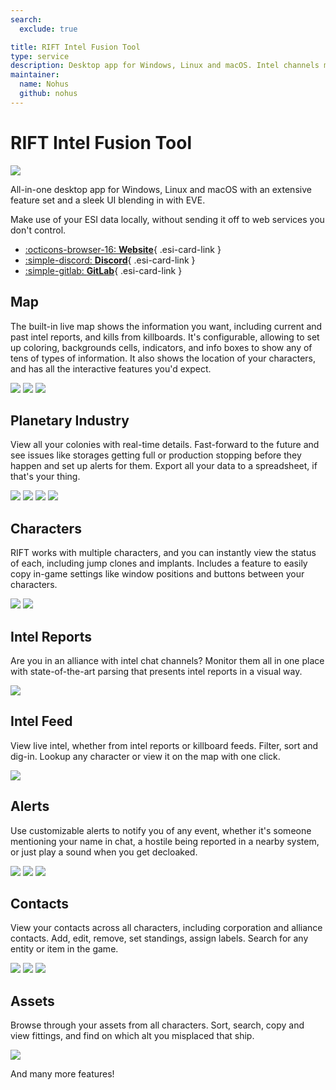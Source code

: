 ```yaml
---
search:
  exclude: true

title: RIFT Intel Fusion Tool
type: service
description: Desktop app for Windows, Linux and macOS. Intel channels monitoring, flexible alerts, advanced map, PI, assets and more.
maintainer:
  name: Nohus
  github: nohus
---
```


# RIFT Intel Fusion Tool

![](icon.png)

All-in-one desktop app for Windows, Linux and macOS with an extensive feature set and a sleek UI blending in with EVE.

Make use of your ESI data locally, without sending it off to web services you don't control.

<div class="grid cards" markdown>

- [:octicons-browser-16: __Website__](https://riftforeve.online){ .esi-card-link }
- [:simple-discord: __Discord__](https://discord.gg/FQPVs5hnaZ){ .esi-card-link }
- [:simple-gitlab: __GitLab__](https://gitlab.com/rift-intel-fusion-tool/rift-intel-fusion-tool){ .esi-card-link }

</div>

## Map

The built-in live map shows the information you want, including current and past intel reports, and kills from killboards.
It's configurable, allowing to set up coloring, backgrounds cells, indicators, and info boxes to show any of tens of types of information.
It also shows the location of your characters, and has all the interactive features you'd expect.

![](map.png)
![](map_industry_indices.png)
![](map_planets.png)

## Planetary Industry

View all your colonies with real-time details.
Fast-forward to the future and see issues like storages getting full or production stopping before they happen and set up alerts for them.
Export all your data to a spreadsheet, if that's your thing.

![](pi_details.png)
![](pi.png)
![](pi_alert.png)
![](pi_copy.png)

## Characters

RIFT works with multiple characters, and you can instantly view the status of each, including jump clones and implants.
Includes a feature to easily copy in-game settings like window positions and buttons between your characters.

![](characters_merged_online.png)
![](characters_settings_copy.png)

## Intel Reports

Are you in an alliance with intel chat channels? Monitor them all in one place with state-of-the-art parsing that presents
intel reports in a visual way.

![](intel_reports.png)

## Intel Feed

View live intel, whether from intel reports or killboard feeds. Filter, sort and dig-in.
Lookup any character or view it on the map with one click.

![](standings.png)

## Alerts

Use customizable alerts to notify you of any event, whether it's someone mentioning your name in chat,
a hostile being reported in a nearby system, or just play a sound when you get decloaked.

![](alerts.png)
![](alert_15_jumps.png)
![](notification_contacts_label.png)

## Contacts

View your contacts across all characters, including corporation and alliance contacts. Add, edit, remove, set standings,
assign labels. Search for any entity or item in the game.

![](contacts.png)
![](contacts_add.png)
![](contacts_search.png)

## Assets

Browse through your assets from all characters.
Sort, search, copy and view fittings, and find on which alt you misplaced that ship.

![](assets.png)

And many more features!
